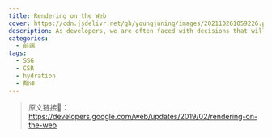 ```yaml
---
title: Rendering on the Web
cover: https://cdn.jsdelivr.net/gh/youngjuning/images/202110261059226.png
description: As developers, we are often faced with decisions that will affect the entire architecture of our applications.
categories:
  - 前端
tags:
  - SSG
  - CSR
  - hydration
  - 翻译
---
```


> 原文链接🔗：https://developers.google.com/web/updates/2019/02/rendering-on-the-web
